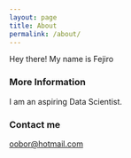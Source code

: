 ```yaml
---
layout: page
title: About
permalink: /about/
---
```


Hey there! My name is Fejiro

### More Information

I am an aspiring Data Scientist.

### Contact me

[oobor@hotmail.com](mailto:oobor@hotmail.com)